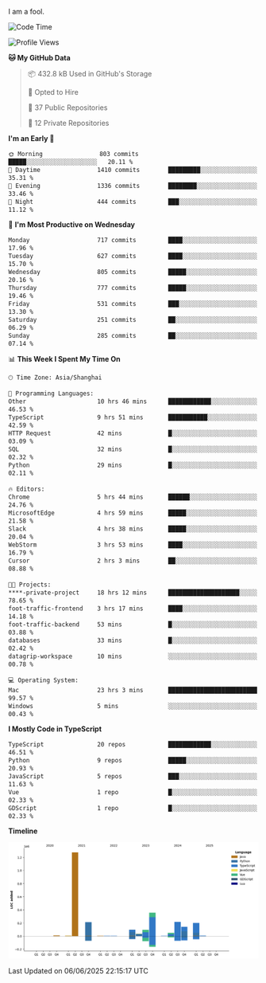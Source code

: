 I am a fool.

<!--START_SECTION:waka-->
![Code Time](http://img.shields.io/badge/Code%20Time-3%2C125%20hrs%2059%20mins-blue)

![Profile Views](http://img.shields.io/badge/Profile%20Views-3-blue)

**🐱 My GitHub Data** 

> 📦 432.8 kB Used in GitHub's Storage 
 > 
> 💼 Opted to Hire
 > 
> 📜 37 Public Repositories 
 > 
> 🔑 12 Private Repositories 
 > 
**I'm an Early 🐤** 

```text
🌞 Morning                803 commits         █████░░░░░░░░░░░░░░░░░░░░   20.11 % 
🌆 Daytime                1410 commits        █████████░░░░░░░░░░░░░░░░   35.31 % 
🌃 Evening                1336 commits        ████████░░░░░░░░░░░░░░░░░   33.46 % 
🌙 Night                  444 commits         ███░░░░░░░░░░░░░░░░░░░░░░   11.12 % 
```
📅 **I'm Most Productive on Wednesday** 

```text
Monday                   717 commits         ████░░░░░░░░░░░░░░░░░░░░░   17.96 % 
Tuesday                  627 commits         ████░░░░░░░░░░░░░░░░░░░░░   15.70 % 
Wednesday                805 commits         █████░░░░░░░░░░░░░░░░░░░░   20.16 % 
Thursday                 777 commits         █████░░░░░░░░░░░░░░░░░░░░   19.46 % 
Friday                   531 commits         ███░░░░░░░░░░░░░░░░░░░░░░   13.30 % 
Saturday                 251 commits         ██░░░░░░░░░░░░░░░░░░░░░░░   06.29 % 
Sunday                   285 commits         ██░░░░░░░░░░░░░░░░░░░░░░░   07.14 % 
```


📊 **This Week I Spent My Time On** 

```text
🕑︎ Time Zone: Asia/Shanghai

💬 Programming Languages: 
Other                    10 hrs 46 mins      ████████████░░░░░░░░░░░░░   46.53 % 
TypeScript               9 hrs 51 mins       ███████████░░░░░░░░░░░░░░   42.59 % 
HTTP Request             42 mins             █░░░░░░░░░░░░░░░░░░░░░░░░   03.09 % 
SQL                      32 mins             █░░░░░░░░░░░░░░░░░░░░░░░░   02.32 % 
Python                   29 mins             █░░░░░░░░░░░░░░░░░░░░░░░░   02.11 % 

🔥 Editors: 
Chrome                   5 hrs 44 mins       ██████░░░░░░░░░░░░░░░░░░░   24.76 % 
MicrosoftEdge            4 hrs 59 mins       █████░░░░░░░░░░░░░░░░░░░░   21.58 % 
Slack                    4 hrs 38 mins       █████░░░░░░░░░░░░░░░░░░░░   20.04 % 
WebStorm                 3 hrs 53 mins       ████░░░░░░░░░░░░░░░░░░░░░   16.79 % 
Cursor                   2 hrs 3 mins        ██░░░░░░░░░░░░░░░░░░░░░░░   08.88 % 

🐱‍💻 Projects: 
****-private-project     18 hrs 12 mins      ████████████████████░░░░░   78.65 % 
foot-traffic-frontend    3 hrs 17 mins       ████░░░░░░░░░░░░░░░░░░░░░   14.18 % 
foot-traffic-backend     53 mins             █░░░░░░░░░░░░░░░░░░░░░░░░   03.88 % 
databases                33 mins             █░░░░░░░░░░░░░░░░░░░░░░░░   02.42 % 
datagrip-workspace       10 mins             ░░░░░░░░░░░░░░░░░░░░░░░░░   00.78 % 

💻 Operating System: 
Mac                      23 hrs 3 mins       █████████████████████████   99.57 % 
Windows                  5 mins              ░░░░░░░░░░░░░░░░░░░░░░░░░   00.43 % 
```

**I Mostly Code in TypeScript** 

```text
TypeScript               20 repos            ████████████░░░░░░░░░░░░░   46.51 % 
Python                   9 repos             █████░░░░░░░░░░░░░░░░░░░░   20.93 % 
JavaScript               5 repos             ███░░░░░░░░░░░░░░░░░░░░░░   11.63 % 
Vue                      1 repo              █░░░░░░░░░░░░░░░░░░░░░░░░   02.33 % 
GDScript                 1 repo              █░░░░░░░░░░░░░░░░░░░░░░░░   02.33 % 
```



**Timeline**

![Lines of Code chart](https://raw.githubusercontent.com/VeejaLiu/VeejaLiu/master/assets/bar_graph.png)


 Last Updated on 06/06/2025 22:15:17 UTC
<!--END_SECTION:waka-->

